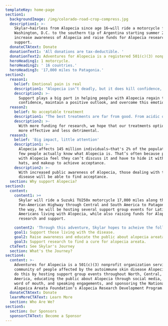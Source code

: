 ```yaml
---
templateKey: home-page
section1:
  backgroundImage: /img/colorado-road-crop-compress.jpg
  description1: >-
    Skylar—hairless from Alopecia since age 16—will ride a motorcycle from
    Washington, D.C. to the southern tip of Argentina starting summer 2019 to
    increase awareness of Alopecia and raise funds for Alopecia research and
    support.
  donateCTAtext: Donate
  donationText1: 'All donations are tax-deductible. '
  donationText2: Adventures for Alopecia is a registered 501(c)(3) nonprofit organization.
  heroHeading1: 1 motorcycle.
  heroHeading2: ' 16 countries.'
  heroHeading3: '17,000 miles to Patagonia.'
section2:
  reason1:
    belief: Emotional pain is real
    description1: "Alopecia isn’t deadly, but it does kill confidence, perceived identity, and emotional well-being. It can appear at\Lany age and affects all races and sexes."
    description2: >-
      Support plays a big part in helping people with Alopecia regain their
      confidence, maintain a positive outlook, and overcome this emotional pain.
  reason2:
    belief: No acceptable treatment
    description1: "The best treatments are far from good. From acidic ointments to strong pills to steroidal injections, current treatment options include serious side effects and\Lare often ineffective."
    description2: >-
      With more funding for research, we hope that our treatments options become
      more effective and less detrimental. 
  reason3:
    belief: 'Big impact, little attention'
    description1: >-
      Alopecia affects 145 million individuals—that's 2% of the population! However, very
      few people actually know what Alopecia is. That’s often because people
      with Alopecia feel they can’t discuss it and have to hide it with wigs,
      hats, and makeup to achieve acceptance. 
    description2: >-
      With increased public awareness of Alopecia, those dealing with the
      disease will be able to find acceptance.
  section: Why support Alopecia?
section3:
  content:
    content1: >+
      Skylar will ride a Suzuki TU250x motorcycle 17,000 miles along the
      Pan-American Highway through Central and South America to Patagonia. Along
      the way, he will be hosting several support group events for Latin
      Americans living with Alopecia, while also raising funds for Alopecia
      research and support.

    content2: 'Through this adventure, Skylar hopes to acheive the following goals:'
    goal1: Support those living with the disease.
    goal2: Raise awareness and educate the public about alopecia areata.
    goal3: Support research to find a cure for alopecia areata.
  ctaText: See Skylar's Journey
  section: What's the Journey?
section4:
  content: >-
    Adventures for Alopecia is a 501(c)(3) nonprofit organization serving the
    community of people affected by the autoimmune skin disease Alopecia. They
    do this by hosting support group events throughout North, Central, and South
    America, educating the public about Alopecia through social media, press,
    word of mouth, and speaking engagements, and sponsoring the National
    Alopeica Areata Foundation’s Alopecia Research Development Program.
  donateCTAtext: Donate
  learnMoreCTAText: Learn More
  section: Who Are We?
section5:
  section: Our Sponsors
  sponsorCTAText: Become a Sponsor
---
```


